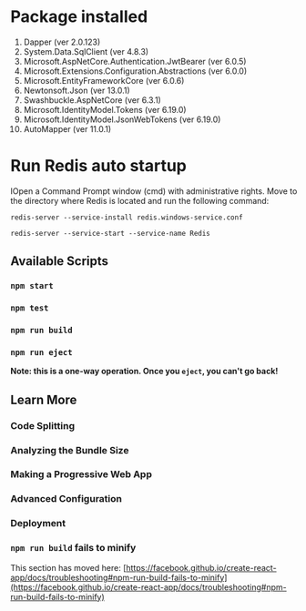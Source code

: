 # Package installed

1. Dapper (ver 2.0.123)
2. System.Data.SqlClient (ver 4.8.3)
3. Microsoft.AspNetCore.Authentication.JwtBearer (ver 6.0.5)
4. Microsoft.Extensions.Configuration.Abstractions (ver 6.0.0)
5. Microsoft.EntityFrameworkCore (ver 6.0.6)
6. Newtonsoft.Json (ver 13.0.1)
7. Swashbuckle.AspNetCore (ver 6.3.1)
8. Microsoft.IdentityModel.Tokens (ver 6.19.0)
9. Microsoft.IdentityModel.JsonWebTokens (ver 6.19.0)
10. AutoMapper (ver 11.0.1)

# Run Redis auto startup

IOpen a Command Prompt window (cmd) with administrative rights. Move to the directory where Redis is located and run the following command:

```
redis-server --service-install redis.windows-service.conf
```

```
redis-server --service-start --service-name Redis
```

## Available Scripts

### `npm start`

### `npm test`

### `npm run build`

### `npm run eject`

**Note: this is a one-way operation. Once you `eject`, you can't go back!**

## Learn More

### Code Splitting

### Analyzing the Bundle Size

### Making a Progressive Web App

### Advanced Configuration

### Deployment

### `npm run build` fails to minify

This section has moved here: [https://facebook.github.io/create-react-app/docs/troubleshooting#npm-run-build-fails-to-minify](https://facebook.github.io/create-react-app/docs/troubleshooting#npm-run-build-fails-to-minify)
